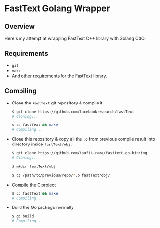 # FastText Golang Wrapper

## Overview

Here's my attempt at wrapping FastText C++ library with Golang CGO.

## Requirements

- `git`
- `make`
- And [other requirements](https://github.com/facebookresearch/fastText/#requirements) for the FastText library.

## Compiling

- Clone the `FastText` git repository & compile it.

    ```Bash
    $ git clone https://github.com/facebookresearch/fastText
    # Cloning...

    $ cd fastText && make
    # Compiling...
    ```

- Clone this repository & copy all the `.o` from previous compile result into directory inside `fastText/obj`.

    ```Bash
    $ git clone https://github.com/taufik-rama/fasttext-go-binding
    # Cloning...

    $ mkdir fastText/obj

    $ cp /path/to/previous/repo/*.o fastText/obj/
    ```

- Compile the C project

    ```Bash
    $ cd fastText && make
    # Compiling...
    ```

- Build the Go package normally

    ```Bash
    $ go build
    # Compiling...
    ```